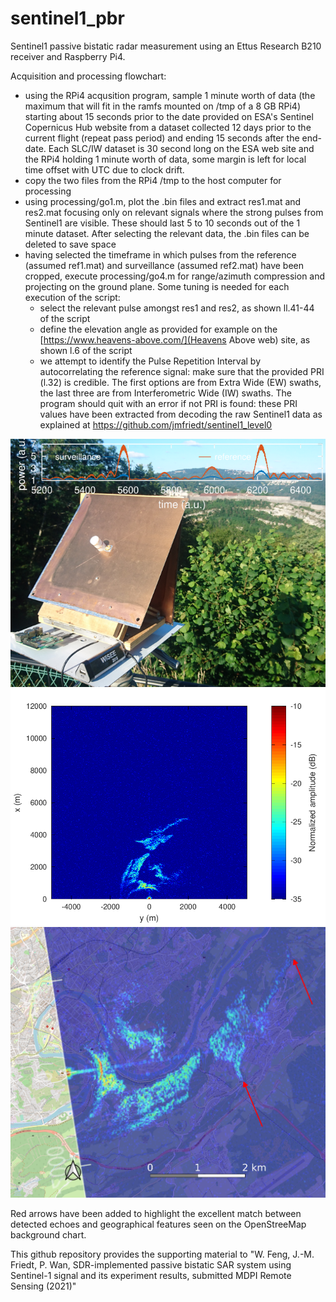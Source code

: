 # sentinel1_pbr
Sentinel1 passive bistatic radar measurement using an Ettus Research B210 receiver and Raspberry Pi4.

Acquisition and processing flowchart:
* using the RPi4 acqusition program, sample 1 minute worth of data (the maximum that will fit in the
ramfs mounted on /tmp of a 8 GB RPi4) starting about 15 seconds prior to the date provided on ESA's
Sentinel Copernicus Hub website from a dataset collected 12 days prior to the current flight (repeat pass
period) and ending 15 seconds after the end-date. Each SLC/IW dataset is 30 second long on the ESA
web site and the RPi4 holding 1 minute worth of data, some margin is left for local time offset with
UTC due to clock drift.
* copy the two files from the RPi4 /tmp to the host computer for processing
* using processing/go1.m, plot the .bin files and extract res1.mat and res2.mat focusing only on relevant
signals where the strong pulses from Sentinel1 are visible. These should last 5 to 10 seconds out of the
1 minute dataset. After selecting the relevant data, the .bin files can be deleted to save space
* having selected the timeframe in which pulses from the reference (assumed ref1.mat) and surveillance (assumed
ref2.mat) have been cropped, execute processing/go4.m for range/azimuth compression and projecting
on the ground plane. Some tuning is needed for each execution of the script: 
  * select the relevant pulse amongst res1 and res2, as shown ll.41-44 of the script
  * define the elevation angle as provided for example on the [https://www.heavens-above.com/](Heavens Above web) site, as shown l.6 of the script
  * we attempt to identify the Pulse Repetition Interval by autocorrelating the reference signal: make sure that
the provided PRI (l.32) is credible. The first options are from Extra Wide (EW) swaths, the last three are
from Interferometric Wide (IW) swaths. The program should quit with an error if not PRI is found: these PRI
values have been extracted from decoding the raw Sentinel1 data as explained at https://github.com/jmfriedt/sentinel1_level0

<img src="figures/DSC_0641ann_small.png">
<img src="figures/go4_fig4_first_pulse.png">
<img src="figures/go4_layout_with.png">

Red arrows have been added to highlight the excellent match between detected echoes and geographical features seen
on the OpenStreeMap background chart.

This github repository provides the supporting material to "W. Feng, J.-M. Friedt, P. Wan, SDR-implemented passive 
bistatic SAR system using Sentinel-1 signal and its experiment results, submitted MDPI Remote Sensing (2021)"
